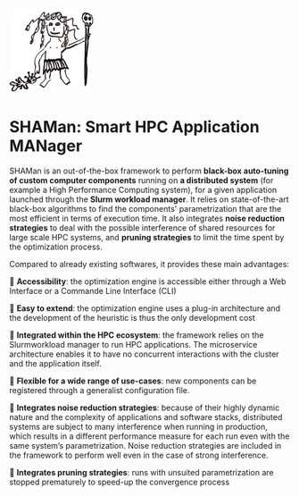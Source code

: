 <img src="./assets/little_shaman.png" width="150">

# SHAMan: Smart HPC Application MANager

SHAMan is an out-of-the-box framework to perform **black-box auto-tuning of custom computer components** running on **a distributed system** (for example a High Performance Computing system), for a given application launched through the **Slurm workload manager**. It relies on state-of-the-art black-box algorithms to find the components' parametrization that are the most efficient in terms of execution time. It also integrates **noise reduction strategies** to deal with the possible interference of shared resources for large scale HPC systems, and **pruning strategies** to limit the time spent by the optimization process.

Compared to already existing softwares, it provides these main advantages:

:rocket: **Accessibility**: the optimization engine is accessible either through a Web Interface or a Commande Line Interface (CLI)

:rocket: **Easy to extend**: the optimization engine uses a plug-in architecture and the development of the heuristic is thus the only development cost

:rocket: **Integrated within the HPC ecosystem**: the framework relies on the Slurmworkload manager to run HPC applications. The microservice architecture enables it to have no concurrent interactions with the cluster and the application itself.

:rocket: **Flexible for a wide range of use-cases**: new components can be registered through a generalist configuration file.

:rocket: **Integrates noise reduction strategies**: because of their highly dynamic nature and the complexity of applications and software stacks, distributed systems are subject to many interference when running in production, which results in a different performance measure for each run even with the same system’s parametrization. Noise reduction strategies are included in the framework to perform well even in the case of strong interference.

:rocket: **Integrates pruning strategies**: runs with unsuited parametrization are stopped prematurely to speed-up the convergence process
